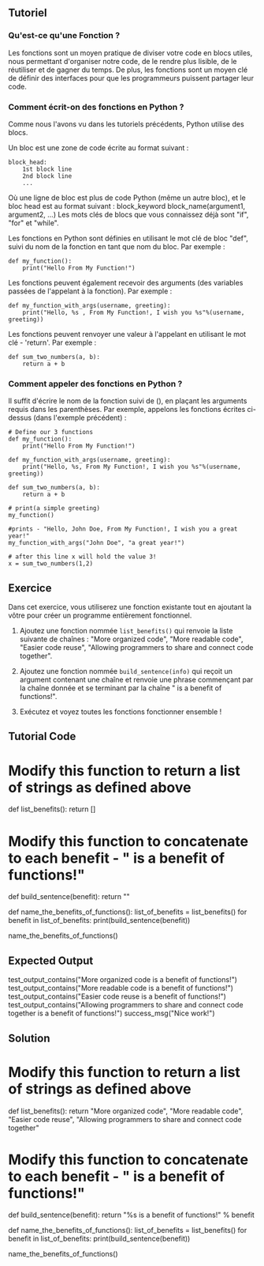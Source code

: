 Tutoriel
--------

### Qu'est-ce qu'une Fonction ?

Les fonctions sont un moyen pratique de diviser votre code en blocs utiles, nous permettant d'organiser notre code, de le rendre plus lisible, de le réutiliser et de gagner du temps. De plus, les fonctions sont un moyen clé de définir des interfaces pour que les programmeurs puissent partager leur code.

### Comment écrit-on des fonctions en Python ?

Comme nous l'avons vu dans les tutoriels précédents, Python utilise des blocs.

Un bloc est une zone de code écrite au format suivant :

    block_head:
        1st block line
        2nd block line
        ...

Où une ligne de bloc est plus de code Python (même un autre bloc), et le bloc head est au format suivant :
block_keyword block_name(argument1, argument2, ...)
Les mots clés de blocs que vous connaissez déjà sont "if", "for" et "while".

Les fonctions en Python sont définies en utilisant le mot clé de bloc "def", suivi du nom de la fonction en tant que nom du bloc.
Par exemple :

    def my_function():
        print("Hello From My Function!")

Les fonctions peuvent également recevoir des arguments (des variables passées de l'appelant à la fonction).
Par exemple :

    def my_function_with_args(username, greeting):
        print("Hello, %s , From My Function!, I wish you %s"%(username, greeting))

Les fonctions peuvent renvoyer une valeur à l'appelant en utilisant le mot clé - 'return'.
Par exemple :

    def sum_two_numbers(a, b):
        return a + b

### Comment appeler des fonctions en Python ?

Il suffit d'écrire le nom de la fonction suivi de (), en plaçant les arguments requis dans les parenthèses.
Par exemple, appelons les fonctions écrites ci-dessus (dans l'exemple précédent) :

    # Define our 3 functions
    def my_function():
        print("Hello From My Function!")

    def my_function_with_args(username, greeting):
        print("Hello, %s, From My Function!, I wish you %s"%(username, greeting))

    def sum_two_numbers(a, b):
        return a + b

    # print(a simple greeting)
    my_function()

    #prints - "Hello, John Doe, From My Function!, I wish you a great year!"
    my_function_with_args("John Doe", "a great year!")

    # after this line x will hold the value 3!
    x = sum_two_numbers(1,2)

Exercice
--------

Dans cet exercice, vous utiliserez une fonction existante tout en ajoutant la vôtre pour créer un programme entièrement fonctionnel.

1. Ajoutez une fonction nommée `list_benefits()` qui renvoie la liste suivante de chaînes : "More organized code", "More readable code", "Easier code reuse", "Allowing programmers to share and connect code together".

2. Ajoutez une fonction nommée `build_sentence(info)` qui reçoit un argument contenant une chaîne et renvoie une phrase commençant par la chaîne donnée et se terminant par la chaîne " is a benefit of functions!".

3. Exécutez et voyez toutes les fonctions fonctionner ensemble !

Tutorial Code
-------------

# Modify this function to return a list of strings as defined above
def list_benefits():
    return []

# Modify this function to concatenate to each benefit - " is a benefit of functions!"
def build_sentence(benefit):
    return ""

def name_the_benefits_of_functions():
    list_of_benefits = list_benefits()
    for benefit in list_of_benefits:
        print(build_sentence(benefit))

name_the_benefits_of_functions()


Expected Output
---------------

test_output_contains("More organized code is a benefit of functions!")
test_output_contains("More readable code is a benefit of functions!")
test_output_contains("Easier code reuse is a benefit of functions!")
test_output_contains("Allowing programmers to share and connect code together is a benefit of functions!")
success_msg("Nice work!")

Solution
--------

# Modify this function to return a list of strings as defined above
def list_benefits():
    return "More organized code", "More readable code", "Easier code reuse", "Allowing programmers to share and connect code together"

# Modify this function to concatenate to each benefit - " is a benefit of functions!"
def build_sentence(benefit):
    return "%s is a benefit of functions!" % benefit


def name_the_benefits_of_functions():
    list_of_benefits = list_benefits()
    for benefit in list_of_benefits:
        print(build_sentence(benefit))

name_the_benefits_of_functions()